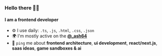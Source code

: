 ### Hello there 🖐🏼

#### I am a frontend developer

- ⚙️ I use daily: `.ts`, `.js`, `.html`, `.css`, `.json`
- 🌍 I'm mostly active on the **[@_ash64](https://twitter.com/_ash64)**
- 💬 `ping` me about **frontend architecture**, **ui development**, **react/next.js**, **saas ideas**, **game sandboxes & ai**
